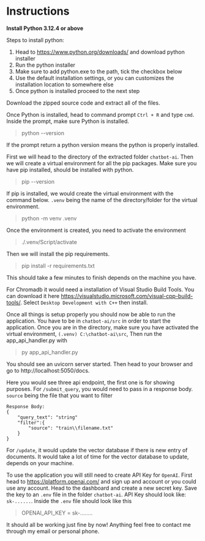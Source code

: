 # Instructions

**Install Python 3.12.4 or above**

Steps to install python:
1. Head to https://www.python.org/downloads/ and download python installer
2. Run the python installer
3. Make sure to add python.exe to the path, tick the checkbox below
4. Use the default installation settings, or you can customizes the installation location to somewhere else
5. Once python is installed proceed to the next step

Download the zipped source code and extract all of the files.

Once Python is installed, head to command prompt `Ctrl + R` and type `cmd`. Inside the prompt, make sure Python is installed. 
> python --version

If the prompt return a python version means the python is properly installed.

First we will head to the directory of the extracted folder `chatbot-ai`. Then we will create a virtual environment for all the pip packages. Make sure you have pip installed, should be installed with python.
> pip --version

If pip is installed, we would create the virtual environment with the command below. `.venv` being the name of the directory/folder for the virtual environment.
> python -m venv .venv

Once the environment is created, you need to activate the environment
> ./.venv/Script/activate

Then we will install the pip requirements.
> pip install -r requirements.txt

This should take a few minutes to finish depends on the machine you have.

For Chromadb it would need a installation of Visual Studio Build Tools. You can download it here https://visualstudio.microsoft.com/visual-cpp-build-tools/. Select `Desktop Development with C++` then install.

Once all things is setup properly you should now be able to run the application. You have to be in `chatbot-ai/src` in order to start the application. Once you are in the directory, make sure you have activated the virtual environment, `(.venv) C:\chatbot-ai\src`, Then run the app_api_handler.py with
> py app_api_handler.py

You should see an uvicorn server started. Then head to your browser and go to http://localhost:5050/docs.

Here you would see three api endpoint, the first one is for showing purposes.
For `/submit_query`, you would need to pass in a response body. `source` being the file that you want to filter
```
Response Body:
{
    "query_text": "string"
    "filter":{
        "source": "train\\filename.txt"
    }
}
```

For `/update`, it would update the vector database if there is new entry of documents. It would take a lot of time for the vector database to update, depends on your machine.

To use the application you will still need to create API Key for `OpenAI`. First head to https://platform.openai.com/ and sign up and account or you could use any account. Head to the dashboard and create a new secret key. Save the key to an `.env` file in the folder `chatbot-ai`. API Key should look like: `sk-......`. Inside the `.env` file should look like this

> OPENAI_API_KEY = sk-........

It should all be working just fine by now! Anything feel free to contact me through my email or personal phone.

